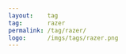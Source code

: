 ```yaml
---
layout:    tag
tag:       razer
permalink: /tag/razer/
logo:      /imgs/tags/razer.png
---
```

